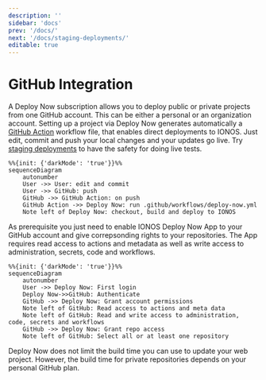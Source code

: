```yaml
---
description: ''
sidebar: 'docs'
prev: '/docs/'
next: '/docs/staging-deployments/'
editable: true
---
```


# GitHub Integration

A Deploy Now subscription allows you to deploy public or private projects from one GitHub account. This can be either a personal or an organization account. Setting up a project via Deploy Now generates automatically a [GitHub Action](https://github.com/features/actions) workflow file, that enables direct deployments to IONOS. Just edit, commit and push your local changes and your updates go live. Try [staging deployments](/docs/staging-deployments/) to have the safety for doing live tests.

~~~mermaid
%%{init: {'darkMode': 'true'}}%%
sequenceDiagram
    autonumber
    User ->> User: edit and commit
    User ->> GitHub: push
    GitHub ->> GitHub Action: on push
    GitHub Action ->> Deploy Now: run .github/workflows/deploy-now.yml 
    Note left of Deploy Now: checkout, build and deploy to IONOS
~~~

<!-- ![Deploy Now git integration](/git-integration.svg) -->
As prerequisite you just need to enable IONOS Deploy Now App to your GitHub account and give correpsonding rights to your repositories. The App requires read access to actions and metadata as well as write access to administration, secrets, code and workflows.

~~~mermaid
%%{init: {'darkMode': 'true'}}%%
sequenceDiagram
    autonumber
    User ->> Deploy Now: First login
    Deploy Now->>GitHub: Authenticate
    GitHub ->> Deploy Now: Grant account permissions
    Note left of GitHub: Read access to actions and meta data
    Note left of GitHub: Read and write access to administration, code, secrets and workflows
    GitHub ->> Deploy Now: Grant repo access
    Note left of GitHub: Select all or at least one repository
~~~

<!-- ![IONOS Deploy Now App](/github-app.png) -->
Deploy Now does not limit the build time you can use to update your web project. However, the build time for private repositories depends on your personal GitHub plan.

